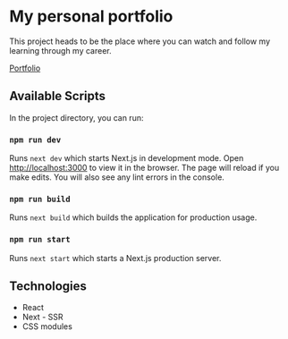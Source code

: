 # My personal portfolio
This project heads to be the place where you can watch and follow my learning through my career.

[Portfolio](https://www.tzivi.site)

## Available Scripts

In the project directory, you can run:

### `npm run dev`
Runs `next dev` which starts Next.js in development mode.
Open [http://localhost:3000](http://localhost:3000) to view it in the browser.
The page will reload if you make edits.
You will also see any lint errors in the console.

### `npm run build`

Runs `next build` which builds the application for production usage.

### `npm run start`

Runs `next start` which starts a Next.js production server.

## Technologies

 - React
 - Next - SSR
 - CSS modules
<!--stackedit_data:
eyJoaXN0b3J5IjpbLTcyMjQ4MTMyMl19
-->